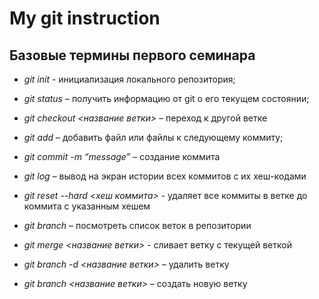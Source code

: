# My git instruction

## Базовые термины первого семинара

* *git init* - инициализация локального репозитория;

* *git status* – получить информацию от git о его текущем состоянии;

* *git checkout <название ветки>* – переход к другой ветке

* *git add* – добавить файл или файлы к следующему коммиту;

* *git commit -m “message”* – создание коммита

* *git log* – вывод на экран истории всех коммитов с их хеш-кодами

* *git reset --hard <хеш коммита>* - удаляет все коммиты в ветке до коммита с указанным хешем

* *git branch* – посмотреть список веток в репозитории

* *git merge <название ветки>* - сливает ветку с текущей веткой

* *git branch -d <название ветки>* – удалить ветку

* *git branch <название ветки>* – создать новую ветку
